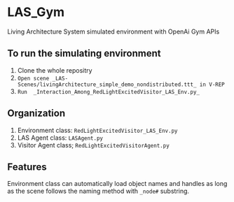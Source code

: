 # LAS_Gym
Living Architecture System simulated environment with OpenAi Gym APIs

## To run the simulating environment
1. Clone the whole repositry
2. `Open scene _LAS-Scenes/livingArchitecture_simple_demo_nondistributed.ttt_ in V-REP`
3. `Run  _Interaction_Among_RedLightExcitedVisitor_LAS_Env.py_`

## Organization

1. Environment class: `RedLightExcitedVisitor_LAS_Env.py`
2. LAS Agent class: `LASAgent.py`
3. Visitor Agent class; `RedLightExcitedVisitorAgent.py`

## Features
Environment class can automatically load object names and handles as long as the scene follows the naming method with `_node#` substring.

